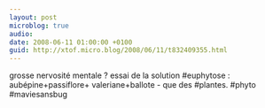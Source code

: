 ```yaml
---
layout: post
microblog: true
audio: 
date: 2008-06-11 01:00:00 +0100
guid: http://xtof.micro.blog/2008/06/11/t832409355.html
---
```

grosse nervosité mentale ? essai de la solution #euphytose : aubépine+passiflore+ valeriane+ballote - que des #plantes. #phyto #maviesansbug
